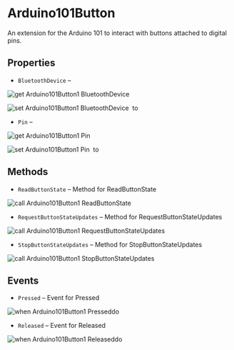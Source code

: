 # Arduino101Button

An extension for the Arduino 101 to interact with buttons attached to digital pins.

## Properties

+ <a name="BluetoothDevice"></a>`BluetoothDevice` – 


![get Arduino101Button1 BluetoothDevice ](blocks/Arduino101Button.BluetoothDevice_getter.svg)


![set Arduino101Button1 BluetoothDevice  to](blocks/Arduino101Button.BluetoothDevice_setter.svg)

+ <a name="Pin"></a>`Pin` – 


![get Arduino101Button1 Pin ](blocks/Arduino101Button.Pin_getter.svg)


![set Arduino101Button1 Pin  to](blocks/Arduino101Button.Pin_setter.svg)

## Methods

+ <a name="ReadButtonState"></a>`ReadButtonState` – Method for ReadButtonState

![call Arduino101Button1 ReadButtonState](blocks/Arduino101Button.ReadButtonState.svg)

+ <a name="RequestButtonStateUpdates"></a>`RequestButtonStateUpdates` – Method for RequestButtonStateUpdates

![call Arduino101Button1 RequestButtonStateUpdates](blocks/Arduino101Button.RequestButtonStateUpdates.svg)

+ <a name="StopButtonStateUpdates"></a>`StopButtonStateUpdates` – Method for StopButtonStateUpdates

![call Arduino101Button1 StopButtonStateUpdates](blocks/Arduino101Button.StopButtonStateUpdates.svg)

## Events

+ <a name="Pressed"></a>`Pressed` – Event for Pressed

![when Arduino101Button1 Presseddo](blocks/Arduino101Button.Pressed.svg)

+ <a name="Released"></a>`Released` – Event for Released

![when Arduino101Button1 Releaseddo](blocks/Arduino101Button.Released.svg)


